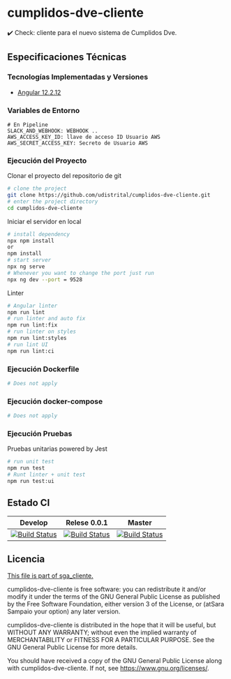 # cumplidos-dve-cliente
✔️ Check: cliente para el nuevo sistema de Cumplidos Dve. 

## Especificaciones Técnicas

### Tecnologías Implementadas y Versiones
* [Angular 12.2.12](https://angular.io/)

### Variables de Entorno
```shell
# En Pipeline
SLACK_AND_WEBHOOK: WEBHOOK ..
AWS_ACCESS_KEY_ID: llave de acceso ID Usuario AWS
AWS_SECRET_ACCESS_KEY: Secreto de Usuario AWS
```

### Ejecución del Proyecto

Clonar el proyecto del repositorio de git
```bash
# clone the project
git clone https://github.com/udistrital/cumplidos-dve-cliente.git
# enter the project directory
cd cumplidos-dve-cliente
```
Iniciar el servidor en local
```bash
# install dependency
npx npm install
or
npm install
# start server
npx ng serve
# Whenever you want to change the port just run
npx ng dev --port = 9528
```
Linter
```bash
# Angular linter
npm run lint
# run linter and auto fix
npm run lint:fix
# run linter on styles
npm run lint:styles
# run lint UI
npm run lint:ci
```

### Ejecución Dockerfile
```bash
# Does not apply
```
### Ejecución docker-compose
```bash
# Does not apply
```
### Ejecución Pruebas

Pruebas unitarias powered by Jest
```bash
# run unit test
npm run test
# Runt linter + unit test
npm run test:ui
```

## Estado CI

| Develop | Relese 0.0.1 | Master |
| -- | -- | -- |
| [![Build Status](https://hubci.portaloas.udistrital.edu.co/api/badges/udistrital/cumplidos-dve-cliente/status.svg?ref=refs/heads/develop)](https://hubci.portaloas.udistrital.edu.co/udistrital/cumplidos-dve-cliente) | [![Build Status](https://hubci.portaloas.udistrital.edu.co/api/badges/udistrital/cumplidos-dve-cliente/status.svg?ref=refs/heads/release/0.0.1)](https://hubci.portaloas.udistrital.edu.co/udistrital/cumplidos-dve-cliente) | [![Build Status](https://hubci.portaloas.udistrital.edu.co/api/badges/udistrital/cumplidos-dve-cliente/status.svg?ref=refs/heads/master)](https://hubci.portaloas.udistrital.edu.co/udistrital/cumplidos-dve-cliente) |

## Licencia

[This file is part of sga_cliente.](LICENSE)

cumplidos-dve-cliente is free software: you can redistribute it and/or modify it under the terms of the GNU General Public License as published by the Free Software Foundation, either version 3 of the License, or (atSara Sampaio your option) any later version.

cumplidos-dve-cliente is distributed in the hope that it will be useful, but WITHOUT ANY WARRANTY; without even the implied warranty of MERCHANTABILITY or FITNESS FOR A PARTICULAR PURPOSE. See the GNU General Public License for more details.

You should have received a copy of the GNU General Public License along with cumplidos-dve-cliente. If not, see https://www.gnu.org/licenses/.

